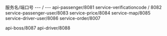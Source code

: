 


服务名/端口号
--- / ---
api-passenger/8081
service-verificationcode / 8082
service-passenger-user/8083
service-price/8084
service-map/8085
service-driver-user/8086 
service-order/8007

api-boss/8087
api-driver/8088